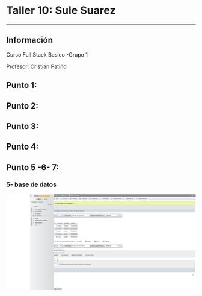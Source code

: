 <h1>Taller 10: Sule Suarez </h1>

<hr>

<h2>Información</h2>

<p>Curso Full Stack Basico -Grupo 1</p>

<p> Profesor: Cristian Patiño </p>




<h2> Punto 1:  </h2>



<h2>Punto 2:</h2>


<h2>Punto 3: </h2>


<h2>Punto 4:   </h2>


<h2>Punto 5 -6- 7: </h2>
<h3> 5- base de datos</h3>

<img src= "./Public/images/mysql.png" alt= "mysql">



